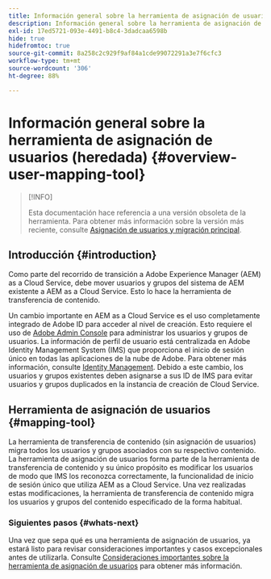 ```yaml
---
title: Información general sobre la herramienta de asignación de usuarios (Heredado)
description: Información general sobre la herramienta de asignación de usuarios (heredada)
exl-id: 17ed5721-093e-4491-b8c4-3dadcaa6598b
hide: true
hidefromtoc: true
source-git-commit: 8a258c2c929f9af84a1cde99072291a3e7f6cfc3
workflow-type: tm+mt
source-wordcount: '306'
ht-degree: 88%

---
```


# Información general sobre la herramienta de asignación de usuarios (heredada) {#overview-user-mapping-tool}

>[!INFO]
>
>Esta documentación hace referencia a una versión obsoleta de la herramienta. Para obtener más información sobre la versión más reciente, consulte [Asignación de usuarios y migración principal](/help/journey-migration/content-transfer-tool/using-content-transfer-tool/user-mapping-and-migration.md).

<!-- Alexandru: drafting this for now

>[!CONTEXTUALHELP]
>id="aemcloud_ctt_usermapping"
>title="User Mapping Tool"
>abstract="The Content Transfer Tool helps you move users and groups from your existing AEM system to AEM as a Cloud Service. Existing users and groups need to be mapped to their IMS IDs to avoid duplicate users and groups on the Cloud Service author instance."
>additional-url="https://experienceleague.adobe.com/docs/experience-manager-cloud-service/moving/cloud-migration/content-transfer-tool/using-user-mapping-tool.html?lang=en#important-considerations" text="Important Considerations for using User Mapping Tool"
>additional-url="https://experienceleague.adobe.com/docs/experience-manager-cloud-service/moving/cloud-migration/content-transfer-tool/using-user-mapping-tool.html?lang=en#using-user-mapping-tool" text="Using User Mapping Tool"

-->

## Introducción {#introduction}

Como parte del recorrido de transición a Adobe Experience Manager (AEM) as a Cloud Service, debe mover usuarios y grupos del sistema de AEM existente a AEM as a Cloud Service. Esto lo hace la herramienta de transferencia de contenido.

Un cambio importante en AEM as a Cloud Service es el uso completamente integrado de Adobe ID para acceder al nivel de creación.  Esto requiere el uso de [Adobe Admin Console](https://helpx.adobe.com/es/enterprise/using/admin-console.html) para administrar los usuarios y grupos de usuarios. La información de perfil de usuario está centralizada en Adobe Identity Management System (IMS) que proporciona el inicio de sesión único en todas las aplicaciones de la nube de Adobe. Para obtener más información, consulte [Identity Management](https://experienceleague.adobe.com/docs/experience-manager-cloud-service/overview/what-is-new-and-different.html?lang=es#identity-management). Debido a este cambio, los usuarios y grupos existentes deben asignarse a sus ID de IMS para evitar usuarios y grupos duplicados en la instancia de creación de Cloud Service.

## Herramienta de asignación de usuarios {#mapping-tool}

La herramienta de transferencia de contenido (sin asignación de usuarios) migra todos los usuarios y grupos asociados con su respectivo contenido. La herramienta de asignación de usuarios forma parte de la herramienta de transferencia de contenido y su único propósito es modificar los usuarios de modo que IMS los reconozca correctamente, la funcionalidad de inicio de sesión único que utiliza AEM as a Cloud Service. Una vez realizadas estas modificaciones, la herramienta de transferencia de contenido migra los usuarios y grupos del contenido especificado de la forma habitual.

### Siguientes pasos {#whats-next}

Una vez que sepa qué es una herramienta de asignación de usuarios, ya estará listo para revisar consideraciones importantes y casos excepcionales antes de utilizarla. Consulte [Consideraciones importantes sobre la herramienta de asignación de usuarios](/help/journey-migration/content-transfer-tool/user-mapping-tool-legacy/considerations-user-mapping-tool-legacy.md) para obtener más información.
